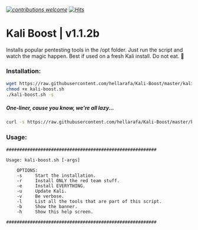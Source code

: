 ###### [![contributions welcome](https://img.shields.io/badge/contributions-welcome-brightgreen.svg?style=flat)](https://github.com/hellarafa/Kali-Setup-Script/issues) [![Hits](http://hits.dwyl.com/{hellarafa}/{Kali-Setup-Script}.svg)](http://hits.dwyl.com/{hellarafa}/{Kali-Setup-Script})
# Kali Boost | v1.1.2b

Installs popular pentesting tools in the /opt folder. Just run the script and watch the magic happen. Best if used on a fresh Kali install. Do not eat. :100:

### Installation:
```bash
wget https://raw.githubusercontent.com/hellarafa/Kali-Boost/master/kali-boost.sh
chmod +x kali-boost.sh
./kali-boost.sh -s
```
##### One-liner, cause you know, we're all lazy...
```bash
curl -s https://raw.githubusercontent.com/hellarafa/Kali-Boost/master/kali-boost.sh | bash /dev/stdin -s
```


### Usage:
```
#########################################################

Usage: kali-boost.sh [-args]

    OPTIONS:
    -s     Start the installation.
    -r     Install ONLY the red team stuff.
    -e     Install EVERYTHING.
    -u     Update Kali.
    -v     Be verbose.
    -l     List all the tools that are part of this script.
    -b     Show the banner.
    -h     Show this help screen.

#########################################################
```

